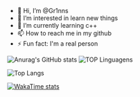 - 👋 Hi, I’m @Gr1nns
- 👀 I’m interested in learn new things
- 🌱 I’m currently learning c++
- 📫 How to reach me in my github
- ⚡ Fun fact: I'm a real person


![Anurag's GitHub stats](https://github-readme-stats.vercel.app/api?username=Gr1nns&show_icons=true&theme=highcontrast)
![TOP Linguagens](https://github-readme-stats.vercel.app/api/top-langs/?username=Gr1nns&layout=compact&theme=chartreuse-dark)

![Top Langs](https://github-profile-summary-cards.vercel.app/api/cards/repos-per-language?username=Gr1nns&theme=github_dark)

[![WakaTime stats](https://github-readme-stats.vercel.app/api/wakatime?username=gr1nns&theme=highcontrast)](https://github.com/anuraghazra/github-readme-stats)


